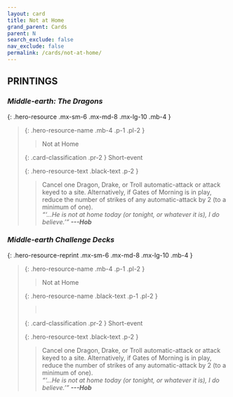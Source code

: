 ```yaml
---
layout: card
title: Not at Home
grand_parent: Cards
parent: N
search_exclude: false
nav_exclude: false
permalink: /cards/not-at-home/
---
```


## PRINTINGS


### _Middle-earth: The Dragons_

{: .hero-resource .mx-sm-6 .mx-md-8 .mx-lg-10 .mb-4 }
> {: .hero-resource-name .mb-4 .p-1 .pl-2 }
> > <div class="card-mp"></div>
> > <div class="card-name">Not at Home</div>
>
> {: .card-classification .pr-2 }
> Short-event
>
> {: .hero-resource-text .black-text .p-2 }
> > Cancel one Dragon, Drake, or Troll automatic-attack or attack keyed to a site. Alternatively, if Gates of Morning is in play, reduce the number of strikes of any automatic-attack by 2 (to a minimum of one).   <br>_“‘...He is not at home today (or tonight, or whatever it is), I do believe.’”_ ***---&#65279;Hob*** 
> 

### _Middle-earth Challenge Decks_

{: .hero-resource-reprint .mx-sm-6 .mx-md-8 .mx-lg-10 .mb-4 }
> {: .hero-resource-name .mb-4 .p-1 .pl-2 }
> > <div class="card-mp"></div>
> > <div class="card-name">Not at Home</div>
>
> {: .hero-resource-name .black-text .p-1 .pl-2 }
> > &nbsp;
>
> {: .card-classification .pr-2 }
> Short-event
>
> {: .hero-resource-text .black-text .p-2 }
> > Cancel one Dragon, Drake, or Troll automatic-attack or attack keyed to a site. Alternatively, if Gates of Morning is in play, reduce the number of strikes of any automatic-attack by 2 (to a minimum of one).   <br>_“‘...He is not at home today (or tonight, or whatever it is), I do believe.’”_ ***---&#65279;Hob*** 
> 
